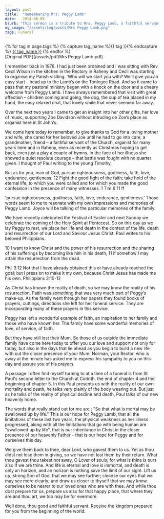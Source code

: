 ```yaml
---
layout: post
title:  "Remembering Mrs. Peggy Lamb"
date:   2014-06-05
blurb: "This sermon is a tribute to Mrs. Peggy Lamb, a faithful servant of the Church and a loving mother and wife. It recounts her love for music, her quiet resolute courage in the face of illness, and her enduring faith. The sermon encourages the congregation to remember Mrs. Lamb's life and death in the context of the life, death, and resurrection of Jesus Christ."
og_image: "/assets/img/posts/Mrs Peggy Lamb.png"
tags: Funeral
---    
```

<div class="tag-pills">
  {% for tag in page.tags %}
    {% capture tag_name %}{{ tag }}{% endcapture %}
    <a href="{{ site.baseurl }}/tag/{{ tag_name | slugify }}" class="tag-pill">{{ tag_name }}</a>
  {% endfor %}
</div>
[Original PDF](/assets/pdf/Mrs Peggy Lamb.pdf)

I remember back in 1978. I had just been ordained and I was sitting with Rev Cecil Wilson in the kitchen in the Rectory in Raheny and Cecil was starting to organise my Parish visiting. 'Who will we start you with? We’ll give you an easy start – head up to the Lamb’s on the Tonlegee Road. And so it came to pass that my pastoral ministry began with a knock on the door and a cheery welcome from Peggy Lamb. I have always remembered that visit with great affection – children coming and going, the dog, the cup of tea placed in my hand, the easy relaxed chat, that lovely smile that never seemed far away.

Over the next two years I came to get an insight into her other gifts, her love of music, supporting Zoe Davidson without intruding on Zoe’s place as organist here in St John’s.

We come here today to remember, to give thanks to God for a loving mother and wife, she cared for her beloved Joe until he had to go into care; a grandmother, friend – a faithful servant of the Church, organist for many years here and in Raheny, even as recently as Christmas hoping to get back, even just a play a couple of hymns. In the face of her illness she showed a quiet resolute courage – that battle was fought with no quarter given. I thought of Paul writing to the young Timothy,

But as for you, man of God, pursue righteousness, godliness, faith, love, endurance, gentleness. 12 Fight the good fight of the faith; take hold of the eternal life, to which you were called and for which you made the good confession in the presence of many witnesses. 1 Tim 6:11 ff

'pursue righteousness, godliness, faith, love, endurance, gentleness.’ Those words seem to me to resonate with my own impressions and memories of Peggy Lamb. Joyce will be talking of the particular memories of the family.

We have recently celebrated the Festival of Easter and next Sunday we celebrate the coming of the Holy Spirit at Pentecost. So on this day as we lay Peggy to rest, we place her life and death in the context of the life, death and resurrection of our Lord and Saviour Jesus Christ. Paul writes to his beloved Philippians.

10 I want to know Christ and the power of his resurrection and the sharing of his sufferings by becoming like him in his death, 11 if somehow I may attain the resurrection from the dead.

Phil 3:12 Not that I have already obtained this or have already reached the goal; but I press on to make it my own, because Christ Jesus has made me his own. Philippians 3:10-12

As Christ has known the reality of death, so we may know the reality of his resurrection. Faith was something that was very much part of Peggy’s make-up. As the family went through her papers they found books of prayers, cuttings, directions she left for her funeral service. They are incorporating many of these prayers in this service.

Peggy has left a wonderful example of faith, an inspiration to her family and those who have known her. The family have some wonderful memories of love, of service, of faith.

But they have still lost their Mum. So those of us outside the immediate family have come here today to offer you our love and support not only for today, but also in the days that lie ahead as you begin to build a new life with out the closer presence of your Mum. Norman, your Rector, who is away at the minute has asked me to express his sympathy to you on this day and assure you of his prayers.

A passage I often find myself turning to at a time of a funeral is from St Paul's second letter to the Church at Corinth. the end of chapter 4 and the beginning of chapter 5. In this Paul presents us with the reality of our own mortality and death, he talks very plainly of the body wearing out. But just as he talks of the reality of physical decline and death, Paul talks of our new heavenly home.

The words that really stand out for me are ; "So that what is mortal may be swallowed up by life." This is our hope for Peggy Lamb, that all the limitations of these last two years, the physical weakness as her illness progressed, along with all the limitations that go with being human are "swallowed up by life", that is our inheritance in Christ in the closer presence of our heavenly Father – that is our hope for Peggy and for ourselves this day.

We give them back to thee, dear Lord, who gavest them to us. Yet as thou didst not lose them in giving, so we have not lost them by their return. What thou gavest thou takest not away, O Lover of souls; for what is thine is ours also if we are thine. And life is eternal and love is immortal, and death is only an horizon, and an horizon is nothing save the limit of our sight. Lift us up, strong Son of God, that we may see further; cleanse our eyes that we may see more clearly; and draw us closer to thyself that we may know ourselves to be nearer to our loved ones who are with thee. And while thou dost prepare for us, prepare us also for that happy place, that where they are and thou art, we too may be for evermore.

Well done, thou good and faithful servant. Receive the kingdom prepared for you from the beginning of the world.
